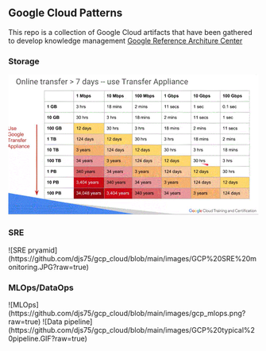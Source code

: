 <H2>Google Cloud Patterns</H2>  

This repo is a collection of Google Cloud artifacts that have been gathered to develop knowledge management
[Google Reference Architure Center](https://cloud.google.com/architecture)

<H3>Storage</H3>  

![Transfer Table](https://github.com/djs75/gcp_cloud/blob/main/images/GCP%20transfer%20table.GIF?raw=true)

<h3>SRE</h3>  
![SRE pryamid](https://github.com/djs75/gcp_cloud/blob/main/images/GCP%20SRE%20monitoring.JPG?raw=true)

<H3>MLOps/DataOps</H3>  
![MLOps](https://github.com/djs75/gcp_cloud/blob/main/images/gcp_mlops.png?raw=true)
![Data pipeline](https://github.com/djs75/gcp_cloud/blob/main/images/GCP%20typical%20pipeline.GIF?raw=true)

